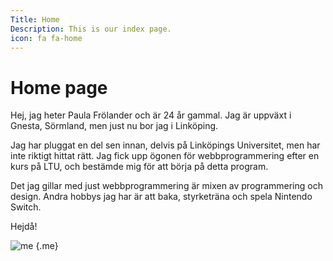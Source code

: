 ```yaml
---
Title: Home
Description: This is our index page.
icon: fa fa-home
---
```


Home page
==========================

Hej, jag heter Paula Frölander och är 24 år gammal. Jag är uppväxt i Gnesta, Sörmland, men just nu bor jag i Linköping.

Jag har pluggat en del sen innan, delvis på Linköpings Universitet, men har inte riktigt hittat rätt. Jag fick upp ögonen för webbprogrammering efter en kurs på LTU, och bestämde mig för att börja på detta program.

Det jag gillar med just webbprogrammering är mixen av programmering och design. Andra hobbys jag har är att baka, styrketräna och spela Nintendo Switch.

Hejdå!

![me](%assets_url%/img/clayme.jpg) {.me}
